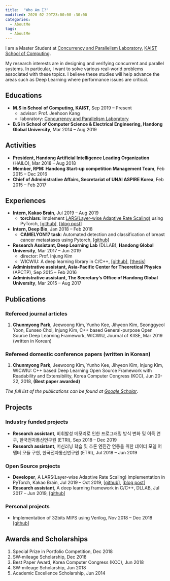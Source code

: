 ```yaml
---
title:  "Who Am I?"
modified: 2020-02-29T23:00:00-:30:00
categories:
  - AboutMe
tags:
  - AboutMe
---
```

I am a Master Student at [Concurrency and Parallelism Laboratory](https://cp.kaist.ac.kr/), [KAIST School of Computing](https://cs.kaist.ac.kr/).

My research interests are in designing and verifying concurrent and parallel systems. In particular, I want to solve various real-world problems associated with these topics. I believe these studies will help advance the areas such as Deep Learning where performance issues are critical.

## Educations
- **M.S in School of Computing, KAIST**, Sep 2019 – Present
  - advisor: Prof. Jeehoon Kang
  - laboratory: [Concurrency and Parallelism Laboratory](https://cp.kaist.ac.kr/)
- **B.S in School of Computer Science & Electrical Engineering, Handong Global University**, Mar 2014 – Aug 2019

## Activities
- **President, Handong Artificial Intelligence Leading Organization** (HAILO), Mar 2018 – Aug 2018
- **Member, RPM: Handong Start-up competition Management Team**, Feb 2015 – Dec 2016
- **Chief of Administrative Affairs, Secretariat of UNAI ASPIRE Korea**, Feb 2015 – Feb 2017

## Experiences
- **Intern, Kakao Brain**, Jul 2019 – Aug 2019
  - **torchlars**: Implement [LARS(Layer-wise Adaptive Rate Scaling)](https://arxiv.org/abs/1708.03888) using PyTorch, [[github](https://github.com/kakaobrain/torchlars)], [[blog post](https://www.kakaobrain.com/blog/113)]
- **Intern, Deep Bio**, Jan 2018 – Feb 2018
  - **CAMELYON17 task**: Automated detection and classification of breast cancer metastases using Pytorch, [[github](https://github.com/cmpark0126/CamelyonTask)]
- **Research Assistant, Deep Learning Lab** (DLLAB), **Handong Global University**, Mar 2017 – Jun 2019
  - director: Prof. Injung Kim
  - WICWIU: A deep learning library in C/C++, [[github](https://github.com/WICWIU/WICWIU)], [[thesis](https://www.dbpia.co.kr/journal/articleDetail?nodeId=NODE07503145&language=ko_KR)]
- **Administrative assistant, Asia-Pacific Center for Theoretical Physics** (APCTP), Sep 2015 – Feb 2016
- **Administrative assistant, The Secretary’s Office of Handong Global University**, Mar 2015 – Aug 2017

## Publications
### Refereed journal articles
  1. **Chunmyong Park**, Jeewoong Kim, Yunho Kee, Jihyeon Kim, Seonggyeol Yoon, Eunseo Choi, Injung Kim, C++ based General-purpose Open Source Deep Learning Framework, WICWIU, Journal of KIISE, Mar 2019 (written in Korean)

### Refereed domestic conference papers (written in Korean)
  1. **Chunmyong Park**, Jeewoong Kim, Yunho Kee, Jihyeon Kim, Injung Kim, WICWIU: C++ based Deep Learning Open Source Framework with Readability and Extensibility, Korea Computer Congress (KCC), Jun 20-22, 2018, **(Best paper awarded)**

*The full list of the publications can be found at [Google Scholar](https://scholar.google.co.kr/citations?user=8ez_CnwAAAAJ&hl)*.

## Projects
### Industry funded projects
  - **Research assistant**, 비휘발성 메모리로 인한 프로그래밍 방식 변화 및 이득 연구, 한국전자통신연구원 (ETRI), Sep 2018 – Dec 2019
  - **Research assistant**, 머신러닝 학습 및 추론 엔진간 연동을 위한 데이터 모델 어뎁터 모듈 구현, 한국전자통신연구원 (ETRI), Jul 2018 – Jun 2019

### Open Source projects
  - **Developer**, A LARS(Layer-wise Adaptive Rate Scaling) implementation in PyTorch, Kakao Brain, Jul 2019 – Oct 2019, [[github](https://github.com/kakaobrain/torchlars)], [[blog post](https://www.kakaobrain.com/blog/113)]
  - **Research assistant**, A deep learning framework in C/C++, DLLAB, Jul 2017 – Jun 2019, [[github](https://github.com/WICWIU/WICWIU)]

### Personal projects
  - Implementation of 32bits MIPS using Verilog, Nov 2018 – Dec 2018 [[github](https://github.com/cmpark0126/MIPS_32bits)]

## Awards and Scholarships
1. Special Prize in Portfolio Competition, Dec 2018
1. SW-mileage Scholarship, Dec 2018
1. Best Paper Award, Korea Computer Congress (KCC), Jun 2018
1. SW-mileage Scholarship, Jun 2018
1. Academic Excellence Scholarship, Jun 2014